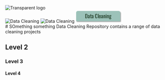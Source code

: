 <img width="100" alt="Transparent logo" src="https://github.com/user-attachments/assets/de0e28db-03ad-4a0c-b02e-d4f3ed0c4b5c" />
<br /> 

<img width="150" alt="Data Cleaning" src="https://github.com/unbox-analtytics/Portfolio/blob/main/Unbox%20Analytics/Button%201.png" />
<img width="150" alt="Data Cleaning" src="https://raw.githubusercontent.com/unbox-analtytics/Portfolio/main/Unbox%20Analytics/Button%201.png" />

<img src="./Unbox Analytics/Button 1.png" width="150" />

<br /> 
# SOmething something
Data Cleaning
Repository contains a range of data cleaning projects



## Level 2
### Level 3
#### Level 4


